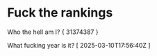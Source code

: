 # Fuck the rankings

Who the hell am I?
{ 31374387 }

What fucking year is it?
[ 2025-03-10T17:56:40Z ]
